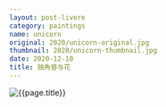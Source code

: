 ```yaml
---
layout: post-livere
category: paintings
name: unicorn
original: 2020/unicorn-original.jpg
thumbnail: 2020/unicorn-thumbnail.jpg
date: 2020-12-10
title: 独角兽与花
---
```


![{{page.title}}](/gallery/{{page.category}}/{{page.original}})


